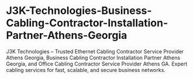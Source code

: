 # J3K-Technologies-Business-Cabling-Contractor-Installation-Partner-Athens-Georgia
J3K Technologies – Trusted Ethernet Cabling Contractor Service Provider Athens Georgia, Business Cabling Contractor Installation Partner Athens Georgia, and Office Cabling Contractor Service Provider Athens GA. Expert cabling services for fast, scalable, and secure business networks.
